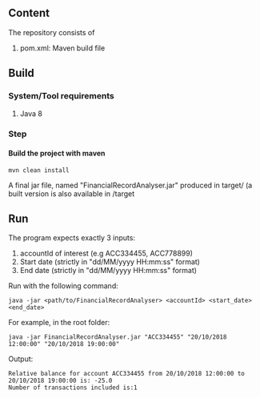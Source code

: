 ## Content

The repository consists of

1. pom.xml: Maven build file

## Build

### System/Tool requirements

1. Java 8

### Step

#### Build the project with maven

```
mvn clean install
```

A final jar file, named "FinancialRecordAnalyser.jar" produced in target/ (a built version is also available in /target

## Run

The program expects exactly 3 inputs:
 1. accountId of interest (e.g ACC334455, ACC778899)
 2. Start date (strictly in "dd/MM/yyyy HH:mm:ss" format)
 3. End date (strictly in "dd/MM/yyyy HH:mm:ss" format)

Run with the following command:

```
java -jar <path/to/FinancialRecordAnalyser> <accountId> <start_date> <end_date>
```

For example, in the root folder:

```
java -jar FinancialRecordAnalyser.jar "ACC334455" "20/10/2018 12:00:00" "20/10/2018 19:00:00"
```

Output:

```
Relative balance for account ACC334455 from 20/10/2018 12:00:00 to 20/10/2018 19:00:00 is: -25.0
Number of transactions included is:1
```